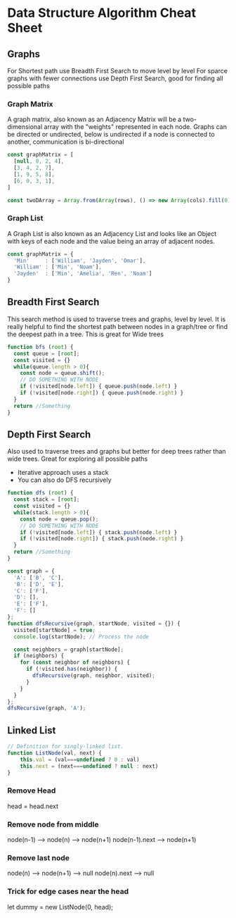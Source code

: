 # Data Structure Algorithm Cheat Sheet

## Graphs
For Shortest path use Breadth First Search to move level by level
For sparce graphs with fewer connections use Depth First Search, good for finding all possible paths

### Graph Matrix
A graph matrix, also known as an Adjacency Matrix will be a two-dimensional array with the "weights" represented in each node.
Graphs can be directed or undirected, below is undirected if a node is connected to another, communication is bi-directional

``` JavaScript
const graphMatrix = [
  [null, 0, 2, 4],
  [3, 4, 2, 7],
  [1, 9, 5, 8],
  [6, 0, 3, 1],
]

const twoDArray = Array.from(Array(rows), () => new Array(cols).fill(0));
```

### Graph List
A Graph List is also known as an Adjacency List and looks like an Object with keys of each node and the value being an array of adjacent nodes.

``` JavaScript
const graphMatrix = {
  'Min'     : ['William', 'Jayden', 'Omar'],
  'William' : ['Min', 'Noam'],
  'Jayden'  : ['Min', 'Amelia', 'Ren', 'Noam']
}
```

## Breadth First Search
This search method is used to traverse trees and graphs, level by level. It is really helpful to find the shortest path between nodes in a graph/tree or find the deepest path in a tree. This is great for Wide trees

```JavaScript
function bfs (root) {
  const queue = [root];
  const visited = {}
  while(queue.length > 0){
    const node = queue.shift();
    // DO SOMETHING WITH NODE
    if (!visited[node.left]) { queue.push(node.left) }
    if (!visited[node.right]) { queue.push(node.right) }
  }
  return //Something
}
```


## Depth First Search
Also used to traverse trees and graphs but better for deep trees rather than wide trees. Great for exploring all possible paths

- Iterative approach uses a stack
- You can also do DFS recursively

```JavaScript
function dfs (root) {
  const stack = [root];
  const visited = {}
  while(stack.length > 0){
    const node = queue.pop();
    // DO SOMETHING WITH NODE
    if (!visited[node.left]) { stack.push(node.left) }
    if (!visited[node.right]) { stack.push(node.right) }
  }
  return //Something
}

const graph = {
  'A': ['B', 'C'],
  'B': ['D', 'E'],
  'C': ['F'],
  'D': [],
  'E': ['F'],
  'F': []
};
function dfsRecursive(graph, startNode, visited = {}) {
  visited[startNode] = true;
  console.log(startNode); // Process the node

  const neighbors = graph[startNode];
  if (neighbors) {
    for (const neighbor of neighbors) {
      if (!visited.has(neighbor)) {
        dfsRecursive(graph, neighbor, visited);
      }
    }
  }
};
dfsRecursive(graph, 'A');
```

## Linked List
```JavaScript
// Definition for singly-linked list.
function ListNode(val, next) {
    this.val = (val===undefined ? 0 : val)
    this.next = (next===undefined ? null : next)
}
```

### Remove Head
head = head.next

### Remove node from middle
node(n-1) --> node(n) --> node(n+1)
node(n-1).next    -->     node(n+1)

### Remove last node
node(n) --> node(n+1) --> null
node(n).next --> null

### Trick for edge cases near the head
let dummy = new ListNode(0, head);